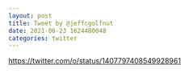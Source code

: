```yaml
--- 
layout: post 
title: Tweet by @jeffcgolfnut 
date: 2021-06-23 1624480048 
categories: twitter 
--- 
```

https://twitter.com/o/status/1407797408549928961